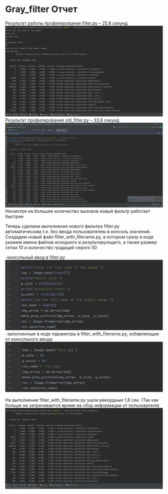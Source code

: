 ﻿# Gray_filter Отчет
Результат работы профилирования filter.py – 25,8 секунд
![alt text](pictures_for_readme/filter_profile.JPG)
Результат профилирования old_filter.py – 33,8 секунд
![alt text](pictures_for_readme/old_filter_profile.JPG)
Несмотря на большее количество вызовов новый фильтр работает быстрее

Теперь сделаем выполнение нового фильтра filter.py автоматическим,т.е. без ввода пользователем в консоль значений.
Создадим новый файл filter_with_filename.py, в котором сразу в коде укажем имена файлов исходного и результирующего,
а также размер сетки 10 и количество градаций серого 50

-консольный ввод в filter.py 
![atl text](pictures_for_readme/filter_console_enter.JPG)
-заполненные в коде параметры в filter_with_filename.py, избавляющие от консольного ввода
![alt text](pictures_for_readme/filter_with_filename_without_console_enter.JPG)

На выполнение filter_with_filename.py ушли рекордные 1,8 сек.
(Так как больше не затрачивается время на сбор информации от пользователя)
![alt text](pictures_for_readme/filter_with_filename_profile.JPG)
